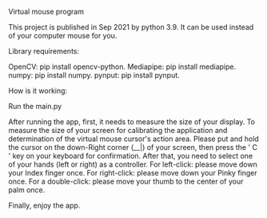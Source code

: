 Virtual mouse program

This project is published in Sep 2021 by python 3.9. It can be used instead of your computer mouse for you.

Library requirements: 

OpenCV: pip install opencv-python.
Mediapipe: pip install mediapipe.
numpy: pip install numpy.
pynput: pip install pynput.

How is it working:

Run the main.py

After running the app, first, it needs to measure the size of your display.
To measure the size of your screen for calibrating the application and determination of the virtual mouse cursor's action area. Please put and hold the cursor on the down-Right corner (__|) of your screen, then press the ' C ' key on your keyboard for confirmation.
After that, you need to select one of your hands (left or right) as a controller.
For left-click: please move down your Index finger once.
For right-click: please move down your Pinky finger once.
For a double-click: please move your thumb to the center of your palm once.

Finally, enjoy the app.
